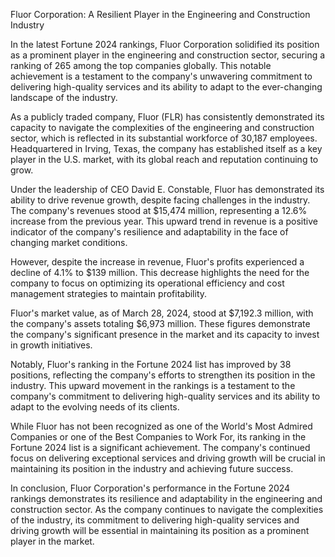 Fluor Corporation: A Resilient Player in the Engineering and Construction Industry

In the latest Fortune 2024 rankings, Fluor Corporation solidified its position as a prominent player in the engineering and construction sector, securing a ranking of 265 among the top companies globally. This notable achievement is a testament to the company's unwavering commitment to delivering high-quality services and its ability to adapt to the ever-changing landscape of the industry.

As a publicly traded company, Fluor (FLR) has consistently demonstrated its capacity to navigate the complexities of the engineering and construction sector, which is reflected in its substantial workforce of 30,187 employees. Headquartered in Irving, Texas, the company has established itself as a key player in the U.S. market, with its global reach and reputation continuing to grow.

Under the leadership of CEO David E. Constable, Fluor has demonstrated its ability to drive revenue growth, despite facing challenges in the industry. The company's revenues stood at $15,474 million, representing a 12.6% increase from the previous year. This upward trend in revenue is a positive indicator of the company's resilience and adaptability in the face of changing market conditions.

However, despite the increase in revenue, Fluor's profits experienced a decline of 4.1% to $139 million. This decrease highlights the need for the company to focus on optimizing its operational efficiency and cost management strategies to maintain profitability.

Fluor's market value, as of March 28, 2024, stood at $7,192.3 million, with the company's assets totaling $6,973 million. These figures demonstrate the company's significant presence in the market and its capacity to invest in growth initiatives.

Notably, Fluor's ranking in the Fortune 2024 list has improved by 38 positions, reflecting the company's efforts to strengthen its position in the industry. This upward movement in the rankings is a testament to the company's commitment to delivering high-quality services and its ability to adapt to the evolving needs of its clients.

While Fluor has not been recognized as one of the World's Most Admired Companies or one of the Best Companies to Work For, its ranking in the Fortune 2024 list is a significant achievement. The company's continued focus on delivering exceptional services and driving growth will be crucial in maintaining its position in the industry and achieving future success.

In conclusion, Fluor Corporation's performance in the Fortune 2024 rankings demonstrates its resilience and adaptability in the engineering and construction sector. As the company continues to navigate the complexities of the industry, its commitment to delivering high-quality services and driving growth will be essential in maintaining its position as a prominent player in the market.